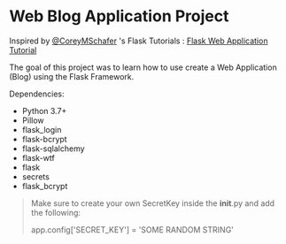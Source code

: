 # Web Blog Application Project

Inspired by [@CoreyMSchafer](https://github.com/CoreyMSchafer) 's Flask Tutorials : [Flask Web Application Tutorial](https://www.youtube.com/playlist?list=PL-osiE80TeTs4UjLw5MM6OjgkjFeUxCYH)

The goal of this project was to learn how to use create a Web Application (Blog) using the Flask Framework.

Dependencies:
- Python 3.7+
- Pillow
- flask_login
- flask-bcrypt
- flask-sqlalchemy
- flask-wtf
- flask
- secrets
- flask_bcrypt


> Make sure to create your own SecretKey inside the __init__.py and add the following:
> 
> app.config['SECRET_KEY'] = 'SOME RANDOM STRING'

